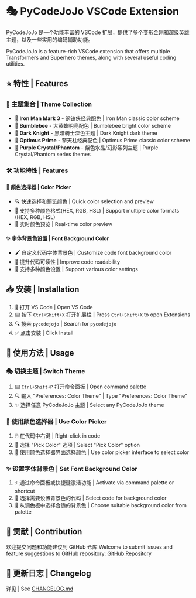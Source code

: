 # 🎭 PyCodeJoJo VSCode Extension

PyCodeJoJo 是一个功能丰富的 VSCode 扩展，提供了多个变形金刚和超级英雄主题，以及一些实用的编码辅助功能。

PyCodeJoJo is a feature-rich VSCode extension that offers multiple Transformers and Superhero themes, along with several useful coding utilities.

## ⭐ 特性 | Features

### 🎨 主题集合 | Theme Collection

- 🤖 **Iron Man Mark 3** - 钢铁侠经典配色 | Iron Man classic color scheme
- 🐝 **Bumblebee** - 大黄蜂明亮配色 | Bumblebee bright color scheme
- 🦇 **Dark Knight** - 黑暗骑士深色主题 | Dark Knight dark theme
- 🚛 **Optimus Prime** - 擎天柱经典配色 | Optimus Prime classic color scheme
- 💎 **Purple Crystal/Phantom** - 紫色水晶/幻影系列主题 | Purple Crystal/Phantom series themes

### 🛠️ 功能特性 | Features

#### 🎯 颜色选择器 | Color Picker

- 🔍 快速选择和预览颜色 | Quick color selection and preview
- 🔄 支持多种颜色格式(HEX, RGB, HSL) | Support multiple color formats (HEX, RGB, HSL)
- 👀 实时颜色预览 | Real-time color preview

#### ✨ 字体背景色设置 | Font Background Color

- 🖌️ 自定义代码字体背景色 | Customize code font background color
- 📖 提升代码可读性 | Improve code readability
- 🎪 支持多种颜色设置 | Support various color settings

## 📥 安装 | Installation

1. 🚀 打开 VS Code | Open VS Code
2. ⌨️ 按下 `Ctrl+Shift+X` 打开扩展栏 | Press `Ctrl+Shift+X` to open Extensions
3. 🔍 搜索 `pycodejojo` | Search for `pycodejojo`
4. ✅ 点击安装 | Click Install

## 📖 使用方法 | Usage

### 🎭 切换主题 | Switch Theme

1. ⌨️ `Ctrl+Shift+P` 打开命令面板 | Open command palette
2. 🔍 输入 "Preferences: Color Theme" | Type "Preferences: Color Theme"
3. ✨ 选择任意 PyCodeJoJo 主题 | Select any PyCodeJoJo theme

### 🎨 使用颜色选择器 | Use Color Picker

1. 🖱️ 在代码中右键 | Right-click in code
2. 🎯 选择 "Pick Color" 选项 | Select "Pick Color" option
3. 🎪 使用颜色选择器界面选择颜色 | Use color picker interface to select color

### ✨ 设置字体背景色 | Set Font Background Color

1. ⚡ 通过命令面板或快捷键激活功能 | Activate via command palette or shortcut
2. 📝 选择需要设置背景色的代码 | Select code for background color
3. 🎨 从调色板中选择合适的背景色 | Choose suitable background color from palette

## 🤝 贡献 | Contribution

欢迎提交问题和功能建议到 GitHub 仓库
Welcome to submit issues and feature suggestions to GitHub repository:
[GitHub Repository](https://github.com/yourusername/pycodejojo)

## 📝 更新日志 | Changelog

详见 | See [CHANGELOG.md](CHANGELOG.md)